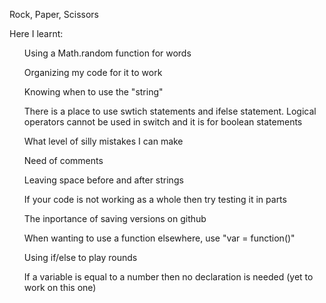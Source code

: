 <bold>Rock, Paper, Scissors</bold>
<p> Here I learnt:</p>
<ul>Using a Math.random function for words</ul>
<ul>Organizing my code for it to work</ul>
<ul>Knowing when to use the "string"</ul>
<ul>There is a place to use swtich statements and ifelse statement. Logical operators cannot be used in switch and it is for boolean statements</ul>
<ul>What level of silly mistakes I can make</ul>
<ul>Need of comments</ul>
<ul>Leaving space before and after strings</ul>
<ul>If your code is not working as a whole then try testing it in parts</ul>
<ul>The inportance of saving versions on github</ul>
<ul>When wanting to use a function elsewhere, use "var = function()"</ul>
<ul>Using if/else to play rounds</ul>
<ul>If a variable is equal to a number then no declaration is needed (yet to work on this one)</ul>